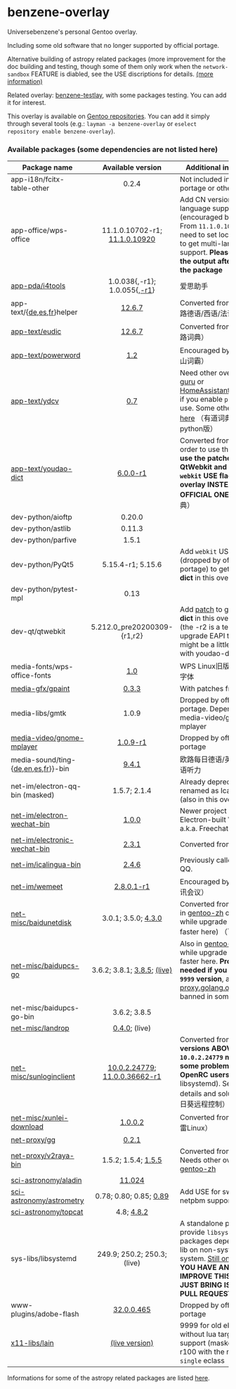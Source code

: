 # benzene-overlay
Universebenzene's personal Gentoo overlay.

Including some old software that no longer supported by official portage.

Alternative building of astropy related packages (more improvement for the doc building and testing, though some of them only work when the `network-sandbox` FEATURE is diabled, see the USE discriptions for details. [(more information)](https://github.com/Universebenzene/benzene-overlay/tree/master/dev-python#informations-for-astropy-related-packages)

Related overlay: [benzene-testlay](https://github.com/Universebenzene/benzene-testlay), with some packages testing. You can add it for interest.

This overlay is available on [Gentoo repositories](https://overlays.gentoo.org). You can add it simply through several tools (e.g.: `layman -a benzene-overlay` or `eselect repository enable benzene-overlay`).

### Available packages (some dependencies are not listed here)

Package name | Available version | Additional information
------------ | :---------------: | ----------------------
app-i18n/fcitx-table-other                                                        | 0.2.4                                         | Not included in official portage or other overlays
app-office/wps-office                                                             | 11.1.0.10702-r1; [11.1.0.10920](https://github.com/Universebenzene/benzene-overlay/blob/master/app-office/wps-office/wps-office-11.1.0.10920.ebuild) | Add CN version and more language support (encouraged by [AUR](https://aur.archlinux.org/packages/?O=0&SeB=nd&K=wps-office&outdated=&SB=n&SO=a&PP=50&do_Search=Go)). From `11.1.0.10702` you need to set locale outside to get multi-language support. **Please focus on the output after merging the package**
[app-pda/i4tools](https://www.i4.cn/pro_pc.html)                                  | 1.0.038{,-r1}; 1.0.055{,[-r1](https://github.com/Universebenzene/benzene-overlay/blob/master/app-pda/i4tools/i4tools-1.0.055-r1.ebuild)} | 爱思助手
app-text/{[de](https://www.eudic.net/v4/de/app/download),[es](https://www.eudic.net/v4/es/app/download),[fr](https://www.eudic.net/v4/fr/app/download)}helper | [12.6.7](https://github.com/Universebenzene/benzene-overlay/tree/master/app-text) | Converted from [AUR](https://aur.archlinux.org/packages/frhelper) （欧路德语/西语/法语助手）
[app-text/eudic](https://www.eudic.net/v4/en/app/download)                        | [12.6.7](https://github.com/Universebenzene/benzene-overlay/blob/master/app-text/eudic/eudic-12.6.7.ebuild)                              | Converted from [AUR](https://aur.archlinux.org/packages/eudic) （欧路词典）
[app-text/powerword](http://www.iciba.com)                                        | [1.2](https://github.com/Universebenzene/benzene-overlay/blob/master/app-text/powerword/powerword-1.2.ebuild)                            | Encouraged by [AUR](https://aur.archlinux.org/packages/powerword-bin) （金山词霸）
[app-text/ydcv](https://github.com/felixonmars/ydcv)                              | [0.7](https://github.com/Universebenzene/benzene-overlay/blob/master/app-text/ydcv/ydcv-0.7.ebuild)                                      | Need other overlays (like [guru](https://wiki.gentoo.org/wiki/Project:GURU) or [HomeAssistantRepository](https://git.edevau.net/onkelbeh/HomeAssistantRepository)) if you enable `pkg-info` use. Some other issues [here](https://forums.gentoo.org/viewtopic-p-8352006.html) （有道词典命令行-python版）
[app-text/youdao-dict](https://cidian.youdao.com/multi.html#linuxAll)             | [6.0.0-r1](https://github.com/Universebenzene/benzene-overlay/blob/master/app-text/youdao-dict/youdao-dict-6.0.0-r1.ebuild)              | Converted from [AUR](https://aur.archlinux.org/packages/youdao-dict). In order to use this you **must use the patched QtWebkit and PyQt5 with `webkit` USE flag in this overlay INSTEAD OF THE OFFICIAL ONE** （有道词典）
dev-python/aioftp                                                                 | 0.20.0                                        |
dev-python/astlib                                                                 | 0.11.3                                        |
dev-python/parfive                                                                | 1.5.1                                         |
dev-python/PyQt5                                                                  | 5.15.4-r1; 5.15.6                             | Add `webkit` USE flag (dropped by official portage) to get **youdao-dict** in this overlay work
dev-python/pytest-mpl                                                             | 0.13                                          |
dev-qt/qtwebkit                                                                   | 5.212.0\_pre20200309-{r1,r2}                  | Add [patch](https://github.com/Universebenzene/benzene-overlay/blob/master/dev-qt/qtwebkit/files/qtwebkit-5.212.0_pre20200309-position.patch) to get **youdao-dict** in this overlay work (the -r2 is a test for upgrade EAPI to 8, and might be a little buggy with youdao-dict.)
media-fonts/wps-office-fonts                                                      | [1.0](https://github.com/Universebenzene/benzene-overlay/blob/master/media-fonts/wps-office-fonts/wps-office-fonts-1.0.ebuild)           | WPS Linux旧版自带方正系字体
[media-gfx/gpaint](https://savannah.gnu.org/projects/gpaint)                      | [0.3.3](https://github.com/Universebenzene/benzene-overlay/blob/master/media-gfx/gpaint/gpaint-0.3.3.ebuild)                             | With patches from Debian
media-libs/gmtk                                                                   | 1.0.9                                         | Dropped by official portage. Dependency of media-video/gnome-mplayer
[media-video/gnome-mplayer](https://sites.google.com/site/kdekorte2/gnomemplayer) | [1.0.9-r1](https://github.com/Universebenzene/benzene-overlay/blob/master/media-video/gnome-mplayer/gnome-mplayer-1.0.9-r1.ebuild)       | Dropped by official portage
media-sound/ting-{[de](https://www.eudic.net/v4/de/app/ting),[en](https://www.eudic.net/v4/en/app/ting),[es](https://www.eudic.net/v4/es/app/ting),[fr](https://www.eudic.net/v4/fr/app/ting)}}-bin                          | [9.4.1](https://github.com/Universebenzene/benzene-overlay/tree/master/media-sound) | 欧路每日德语/英语/西语/法语听力
net-im/electron-qq-bin (masked)                                                   | 1.5.7; 2.1.4                                  | Already deprecated and renamed as Icalingua (also in this overlay)
[net-im/electron-wechat-bin](https://github.com/eNkru/freechat)                   | [1.0.0](https://github.com/Universebenzene/benzene-overlay/blob/master/net-im/electron-wechat-bin/electron-wechat-bin-1.0.0.ebuild)      | Newer project of Electron-built WeChat, a.k.a. Freechat
[net-im/electronic-wechat-bin](https://github.com/kooritea/electronic-wechat)     | [2.3.1](https://github.com/Universebenzene/benzene-overlay/tree/master/net-im/electronic-wechat-bin)                                     | Converted from [AUR](https://aur.archlinux.org/packages/electronic-wechat-bin)
[net-im/icalingua-bin](https://github.com/Clansty/Icalingua)                      | [2.4.6](https://github.com/Universebenzene/benzene-overlay/blob/master/net-im/icalingua-bin/icalingua-bin-2.4.6.ebuild)                  | Previously called Electron QQ.
[net-im/wemeet](https://source.meeting.qq.com/download-center.html)               | [2.8.0.1-r1](https://github.com/Universebenzene/benzene-overlay/blob/master/net-im/wemeet/wemeet-2.8.0.1-r1.ebuild)                      | Encouraged by [AUR](https://aur.archlinux.org/packages/wemeet-bin) （腾讯会议）
[net-misc/baidunetdisk](https://pan.baidu.com/download)                           | 3.0.1; 3.5.0; [4.3.0](https://github.com/Universebenzene/benzene-overlay/blob/master/net-misc/baidunetdisk/baidunetdisk-4.3.0.ebuild)    | Converted from [AUR](https://aur.archlinux.org/packages/baidunetdisk-bin) (Also in [gentoo-zh](https://github.com/microcai/gentoo-zh) overlay, while upgrade will be faster here) （百度网盘）
[net-misc/baidupcs-go](https://github.com/qjfoidnh/BaiduPCS-Go)                   | 3.6.2; 3.8.1; [3.8.5](https://github.com/Universebenzene/benzene-overlay/blob/master/net-misc/baidupcs-go/baidupcs-go-3.8.5.ebuild); [(live)](https://github.com/Universebenzene/benzene-overlay/blob/master/net-misc/baidupcs-go/baidupcs-go-9999.ebuild) | Also in [gentoo-zh](https://github.com/microcai/gentoo-zh) overlay, while upgrade will be faster here. **Proxy may needed if you use the `9999` version**, as the [proxy.golang.org](https://proxy.golang.org) is banned in some regions
net-misc/baidupcs-go-bin                                                          | 3.6.2; 3.8.5 |
[net-misc/landrop](https://landrop.app)                                           | [0.4.0](https://github.com/Universebenzene/benzene-overlay/blob/master/net-misc/landrop/landrop-0.4.0.ebuild); (live)                    |
[net-misc/sunloginclient](https://sunlogin.oray.com/download)                     | [10.0.2.24779](https://github.com/Universebenzene/benzene-overlay/blob/master/net-misc/sunloginclient/sunloginclient-10.0.2.24779.ebuild); [11.0.0.36662-r1](https://github.com/Universebenzene/benzene-overlay/blob/master/net-misc/sunloginclient/sunloginclient-11.0.0.36662-r1.ebuild) | Converted from [AUR](https://aur.archlinux.org/packages/sunloginclient), but **versions ABOVE `10.0.2.24779` may have some problem with OpenRC users** (needs libsystemd). See [here](https://github.com/Universebenzene/benzene-overlay/tree/master/net-misc/sunloginclient#note-for-sunloginclient) for details and solutions（向日葵远程控制）
[net-misc/xunlei-download](https://www.xunlei.com)                                | [1.0.0.2](https://github.com/Universebenzene/benzene-overlay/blob/master/net-misc/xunlei-download/xunlei-download-1.0.0.2.ebuild)        | Converted from [AUR](https://aur.archlinux.org/packages/xunlei-bin) （迅雷Linux）
[net-proxy/gg](https://github.com/mzz2017/gg)                                     | [0.2.1](https://github.com/Universebenzene/benzene-overlay/blob/master/net-proxy/gg/gg-0.2.1.ebuild)                                     |
[net-proxy/v2raya-bin](https://v2raya.org)                                        | 1.5.2; 1.5.4; [1.5.5](https://github.com/Universebenzene/benzene-overlay/blob/master/net-proxy/v2raya-bin/v2raya-bin-1.5.5.ebuild)       | Converted from [AUR](https://aur.archlinux.org/packages/v2raya-bin). Needs other overlays like [gentoo-zh](https://github.com/microcai/gentoo-zh)
[sci-astronomy/aladin](https://aladin.u-strasbg.fr/aladin.gml)                    | [11.024](https://github.com/Universebenzene/benzene-overlay/blob/master/sci-astronomy/aladin/aladin-11.024.ebuild)                       |
[sci-astronomy/astrometry](https://astrometry.net)                                | 0.78; 0.80; 0.85; [0.89](https://github.com/Universebenzene/benzene-overlay/blob/master/sci-astronomy/astrometry/astrometry-0.89.ebuild) | Add USE for switching the netpbm support
[sci-astronomy/topcat](http://www.star.bris.ac.uk/~mbt/topcat)                    | 4.8; [4.8.2](https://github.com/Universebenzene/benzene-overlay/blob/master/sci-astronomy/topcat/topcat-4.8.2.ebuild)                    |
sys-libs/libsystemd                                                               | 249.9; 250.2; 250.3; (live)                   | A standalone package to provide `libsystemd.so` for packages depend on the lib on non-systemd system. [Still on trial](https://github.com/Universebenzene/benzene-overlay/tree/master/sys-libs/libsystemd). **IF YOU HAVE ANY IDEA TO IMPROVE THIS PACKAGE JUST BRING ISSUES OR PULL REQUESTS.**
www-plugins/adobe-flash                                                           | [32.0.0.465](https://github.com/Universebenzene/benzene-overlay/blob/master/www-plugins/adobe-flash/adobe-flash-32.0.0.465.ebuild)       | Dropped by official portage
[x11-libs/lain](https://github.com/lcpz/lain)                                     | [(live version)](https://github.com/Universebenzene/benzene-overlay/blob/master/x11-libs/lain/lain-9999-r100.ebuild)                     | 9999 for old ebuild without lua targets support (masked); 9999-r100 with the new `lua-single` eclass

Informations for some of the astropy related packages are listed [here](https://github.com/Universebenzene/benzene-overlay/tree/master/dev-python#informations-for-astropy-related-packages).
